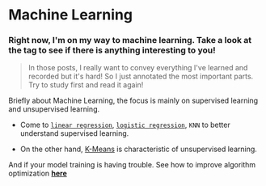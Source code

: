 # Machine Learning 

### Right now, I'm on my way to machine learning. Take a look at the tag to see if there is anything interesting to you!

> In those posts, I really want to convey everything I've learned and recorded but it's hard! So I just annotated the most important parts. Try to study first and read it again!

Briefly about Machine Learning, the focus is mainly on supervised learning and unsupervised learning.

* Come to [`linear regression`](https://pywind.github.io//Linear-Regression), [`logistic regression`](https://pywind.github.io//Logistic-Regression), `KNN` to better understand supervised learning.

* On the other hand, [K-Means](https://pywind.github.io//K-mean) is characteristic of unsupervised learning.

And if your model training is having trouble. See how to improve algorithm optimization [**here**](https://pywind.github.io//advance/)
